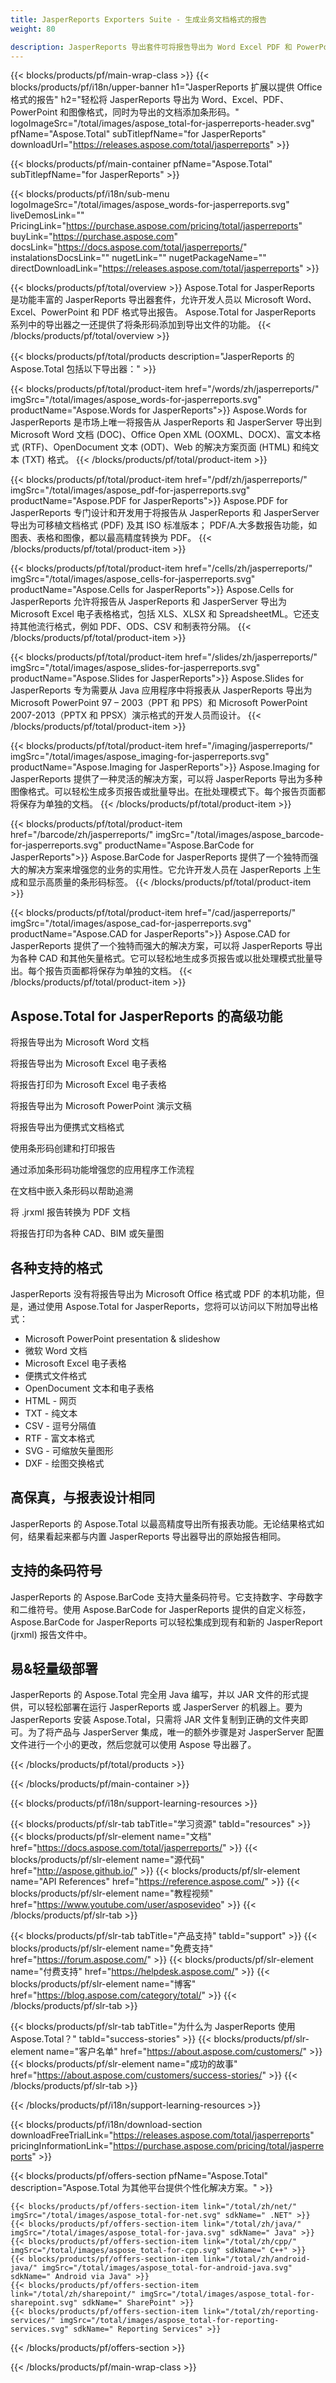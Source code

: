 ```yaml
---
title: JasperReports Exporters Suite - 生成业务文档格式的报告
weight: 80

description: JasperReports 导出套件可将报告导出为 Word Excel PDF 和 PowerPoint 格式。将条形码添加到导出的报告
---
```


{{< blocks/products/pf/main-wrap-class >}}
{{< blocks/products/pf/i18n/upper-banner h1="JasperReports 扩展以提供 Office 格式的报告" h2="轻松将 JasperReports 导出为 Word、Excel、PDF、PowerPoint 和图像格式，同时为导出的文档添加条形码。" logoImageSrc="/total/images/aspose_total-for-jasperreports-header.svg" pfName="Aspose.Total" subTitlepfName="for JasperReports" downloadUrl="https://releases.aspose.com/total/jasperreports" >}}

{{< blocks/products/pf/main-container pfName="Aspose.Total" subTitlepfName="for JasperReports" >}}

{{< blocks/products/pf/i18n/sub-menu logoImageSrc="/total/images/aspose_words-for-jasperreports.svg" liveDemosLink="" PricingLink="https://purchase.aspose.com/pricing/total/jasperreports" buyLink="https://purchase.aspose.com" docsLink="https://docs.aspose.com/total/jasperreports/" instalationsDocsLink="" nugetLink="" nugetPackageName="" directDownloadLink="https://releases.aspose.com/total/jasperreports" >}}

{{< blocks/products/pf/total/overview >}}
Aspose.Total for JasperReports 是功能丰富的 JasperReports 导出器套件，允许开发人员以 Microsoft Word、Excel、PowerPoint 和 PDF 格式导出报告。 Aspose.Total for JasperReports 系列中的导出器之一还提供了将条形码添加到导出文件的功能。
{{< /blocks/products/pf/total/overview >}}

{{< blocks/products/pf/total/products description="JasperReports 的 Aspose.Total 包括以下导出器：" >}}

{{< blocks/products/pf/total/product-item href="/words/zh/jasperreports/" imgSrc="/total/images/aspose_words-for-jasperreports.svg" productName="Aspose.Words for JasperReports">}}
Aspose.Words for JasperReports 是市场上唯一将报告从 JasperReports 和 JasperServer 导出到 Microsoft Word 文档 (DOC)、Office Open XML (OOXML、DOCX)、富文本格式 (RTF)、OpenDocument 文本 (ODT)、Web 的解决方案页面 (HTML) 和纯文本 (TXT) 格式。
{{< /blocks/products/pf/total/product-item >}}

{{< blocks/products/pf/total/product-item href="/pdf/zh/jasperreports/" imgSrc="/total/images/aspose_pdf-for-jasperreports.svg" productName="Aspose.PDF for JasperReports">}}
Aspose.PDF for JasperReports 专门设计和开发用于将报告从 JasperReports 和 JasperServer 导出为可移植文档格式 (PDF) 及其 ISO 标准版本； PDF/A.大多数报告功能，如图表、表格和图像，都以最高精度转换为 PDF。
{{< /blocks/products/pf/total/product-item >}}

{{< blocks/products/pf/total/product-item href="/cells/zh/jasperreports/" imgSrc="/total/images/aspose_cells-for-jasperreports.svg" productName="Aspose.Cells for JasperReports">}}
Aspose.Cells for JasperReports 允许将报告从 JasperReports 和 JasperServer 导出为 Microsoft Excel 电子表格格式，包括 XLS、XLSX 和 SpreadsheetML。它还支持其他流行格式，例如 PDF、ODS、CSV 和制表符分隔。
{{< /blocks/products/pf/total/product-item >}}

{{< blocks/products/pf/total/product-item href="/slides/zh/jasperreports/" imgSrc="/total/images/aspose_slides-for-jasperreports.svg" productName="Aspose.Slides for JasperReports">}}
Aspose.Slides for JasperReports 专为需要从 Java 应用程序中将报表从 JasperReports 导出为 Microsoft PowerPoint 97 – 2003（PPT 和 PPS）和 Microsoft PowerPoint 2007-2013（PPTX 和 PPSX）演示格式的开发人员而设计。
{{< /blocks/products/pf/total/product-item >}}

{{< blocks/products/pf/total/product-item href="/imaging/jasperreports/" imgSrc="/total/images/aspose_imaging-for-jasperreports.svg" productName="Aspose.Imaging for JasperReports">}}
Aspose.Imaging for JasperReports 提供了一种灵活的解决方案，可以将 JasperReports 导出为多种图像格式。可以轻松生成多页报告或批量导出。在批处理模式下。每个报告页面都将保存为单独的文档。
{{< /blocks/products/pf/total/product-item >}}

{{< blocks/products/pf/total/product-item href="/barcode/zh/jasperreports/" imgSrc="/total/images/aspose_barcode-for-jasperreports.svg" productName="Aspose.BarCode for JasperReports">}}
Aspose.BarCode for JasperReports 提供了一个独特而强大的解决方案来增强您的业务的实用性。它允许开发人员在 JasperReports 上生成和显示高质量的条形码标签。
{{< /blocks/products/pf/total/product-item >}}

{{< blocks/products/pf/total/product-item href="/cad/jasperreports/" imgSrc="/total/images/aspose_cad-for-jasperreports.svg" productName="Aspose.CAD for JasperReports">}}
Aspose.CAD for JasperReports 提供了一个独特而强大的解决方案，可以将 JasperReports 导出为各种 CAD 和其他矢量格式。它可以轻松地生成多页报告或以批处理模式批量导出。每个报告页面都将保存为单独的文档。
{{< /blocks/products/pf/total/product-item >}}

<!--<p></p>-->
<h2 class="pr-ft">
 <a class="anchor" id="features" name="features">
 </a>
 Aspose.Total for JasperReports 的高级功能
</h2>
<div class="col-lg-4">
 <em class="fa fa-file-word-o ico-blue fa-2x col-lg-2">
 </em>
 <p class="col-lg-10">
  将报告导出为 Microsoft Word 文档
 </p>
</div>
<div class="col-lg-4">
 <em class="fa fa-file-excel-o ico-blue fa-2x col-lg-2">
 </em>
 <p class="col-lg-10">
  将报告导出为 Microsoft Excel 电子表格
 </p>
</div>
<div class="col-lg-4">
 <em class="fa fa-print ico-blue fa-2x col-lg-2">
 </em>
 <p class="col-lg-10">
  将报告打印为 Microsoft Excel 电子表格
 </p>
</div>
<div class="col-lg-4">
 <em class="fa fa-file-powerpoint-o ico-blue fa-2x col-lg-2">
 </em>
 <p class="col-lg-10">
  将报告导出为 Microsoft PowerPoint 演示文稿
 </p>
</div>
<div class="col-lg-4">
 <em class="fa fa-file-pdf-o ico-blue fa-2x col-lg-2">
 </em>
 <p class="col-lg-10">
  将报告导出为便携式文档格式
 </p>
</div>
<div class="col-lg-4">
 <em class="fa fa-barcode ico-blue fa-2x col-lg-2">
 </em>
 <p class="col-lg-10">
  使用条形码创建和打印报告
 </p>
</div>
<div class="col-lg-4">
 <em class="fa fa-cogs ico-blue fa-2x col-lg-2">
 </em>
 <p class="col-lg-10">
  通过添加条形码功能增强您的应用程序工作流程
 </p>
</div>
<div class="col-lg-4">
 <em class="fa fa-qrcode ico-blue fa-2x col-lg-2">
 </em>
 <p class="col-lg-10">
  在文档中嵌入条形码以帮助追溯
 </p>
</div>
<div class="col-lg-4">
 <em class="fa fa-file-pdf-o ico-blue fa-2x col-lg-2">
 </em>
 <p class="col-lg-10">
  将 .jrxml 报告转换为 PDF 文档
 </p>
</div>
<div class="col-lg-4">
 <em class="fa fa-file-code-o ico-blue fa-2x col-lg-2">
 </em>
 <p class="col-lg-10">
  将报告打印为各种 CAD、BIM 或矢量图
 </p>
</div>
<div class="col-lg-12">
 <h2 class="h2title">
  各种支持的格式
 </h2>
 <p>
  JasperReports 没有将报告导出为 Microsoft Office 格式或 PDF 的本机功能，但是，通过使用 Aspose.Total for JasperReports，您将可以访问以下附加导出格式：
 </p>
 <ul class="unstyled">
  <li>
   Microsoft PowerPoint presentation &amp; slideshow
  </li>
  <li>
   微软 Word 文档
  </li>
  <li>
   Microsoft Excel 电子表格
  </li>
  <li>
   便携式文件格式
  </li>
  <li>
   OpenDocument 文本和电子表格
  </li>
  <li>
   HTML - 网页
  </li>
  <li>
   TXT - 纯文本
  </li>
  <li>
   CSV - 逗号分隔值
  </li>
  <li>
   RTF - 富文本格式
  </li>
  <li>
   SVG - 可缩放矢量图形 
  </li>
  <li>
   DXF - 绘图交换格式
  </li>
 </ul>
</div>
<div class="col-lg-12">
 <h2 class="h2title">
  高保真，与报表设计相同
 </h2>
 <p>
  JasperReports 的 Aspose.Total 以最高精度导出所有报表功能。无论结果格式如何，结果看起来都与内置 JasperReports 导出器导出的原始报告相同。
 </p>
</div>
<div class="col-lg-12">
 <h2 class="h2title">
  支持的条码符号
 </h2>
 <p>
  JasperReports 的 Aspose.BarCode 支持大量条码符号。它支持数字、字母数字和二维符号。使用 Aspose.BarCode for JasperReports 提供的自定义标签，Aspose.BarCode for JasperReports 可以轻松集成到现有和新的 JasperReport (jrxml) 报告文件中。
 </p>
</div>
<div class="col-lg-12">
 <h2 class="h2title">
  易&amp;轻量级部署
 </h2>
 <p>
  JasperReports 的 Aspose.Total 完全用 Java 编写，并以 JAR 文件的形式提供，可以轻松部署在运行 JasperReports 或 JasperServer 的机器上。要为 JasperReports 安装 Aspose.Total，只需将 JAR 文件复制到正确的文件夹即可。为了将产品与 JasperServer 集成，唯一的额外步骤是对 JasperServer 配置文件进行一个小的更改，然后您就可以使用 Aspose 导出器了。
 </p>
</div>
<!--Feature-section Start-->
<!--Feature-section End-->

{{< /blocks/products/pf/total/products >}}

{{< /blocks/products/pf/main-container >}}


{{< blocks/products/pf/i18n/support-learning-resources >}}

{{< blocks/products/pf/slr-tab tabTitle="学习资源" tabId="resources" >}}
{{< blocks/products/pf/slr-element name="文档" href="https://docs.aspose.com/total/jasperreports/" >}} 
{{< blocks/products/pf/slr-element name="源代码" href="http://aspose.github.io/" >}} 
{{< blocks/products/pf/slr-element name="API References" href="https://reference.aspose.com/" >}} 
{{< blocks/products/pf/slr-element name="教程视频" href="https://www.youtube.com/user/asposevideo" >}} 
{{< /blocks/products/pf/slr-tab >}}

{{< blocks/products/pf/slr-tab tabTitle="产品支持" tabId="support" >}}
{{< blocks/products/pf/slr-element name="免费支持" href="https://forum.aspose.com/" >}} 
{{< blocks/products/pf/slr-element name="付费支持" href="https://helpdesk.aspose.com/" >}} 
{{< blocks/products/pf/slr-element name="博客" href="https://blog.aspose.com/category/total/" >}} 
{{< /blocks/products/pf/slr-tab >}}

{{< blocks/products/pf/slr-tab tabTitle="为什么为 JasperReports 使用 Aspose.Total？" tabId="success-stories" >}}
{{< blocks/products/pf/slr-element name="客户名单" href="https://about.aspose.com/customers/" >}} 
{{< blocks/products/pf/slr-element name="成功的故事" href="https://about.aspose.com/customers/success-stories/" >}} 
{{< /blocks/products/pf/slr-tab >}}

{{< /blocks/products/pf/i18n/support-learning-resources >}}

{{< blocks/products/pf/i18n/download-section downloadFreeTrialLink="https://releases.aspose.com/total/jasperreports" pricingInformationLink="https://purchase.aspose.com/pricing/total/jasperreports" >}}

{{< blocks/products/pf/offers-section pfName="Aspose.Total" description="Aspose.Total 为其他平台提供个性化解决方案。" >}}

    {{< blocks/products/pf/offers-section-item link="/total/zh/net/" imgSrc="/total/images/aspose_total-for-net.svg" sdkName=" .NET" >}}
    {{< blocks/products/pf/offers-section-item link="/total/zh/java/" imgSrc="/total/images/aspose_total-for-java.svg" sdkName=" Java" >}}
    {{< blocks/products/pf/offers-section-item link="/total/zh/cpp/" imgSrc="/total/images/aspose_total-for-cpp.svg" sdkName=" C++" >}}
    {{< blocks/products/pf/offers-section-item link="/total/zh/android-java/" imgSrc="/total/images/aspose_total-for-android-java.svg" sdkName=" Android via Java" >}}
    {{< blocks/products/pf/offers-section-item link="/total/zh/sharepoint/" imgSrc="/total/images/aspose_total-for-sharepoint.svg" sdkName=" SharePoint" >}}
    {{< blocks/products/pf/offers-section-item link="/total/zh/reporting-services/" imgSrc="/total/images/aspose_total-for-reporting-services.svg" sdkName=" Reporting Services" >}}
{{< /blocks/products/pf/offers-section >}}

{{< /blocks/products/pf/main-wrap-class >}}